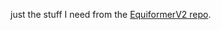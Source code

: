 just the stuff I need from the [EquiformerV2 repo](https://github.com/atomicarchitects/equiformer_v2?tab=readme-ov-file).